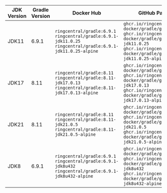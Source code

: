 | JDK Version | Gradle Version | Docker Hub | GitHub Package |
|-------------|----------------|------------|----------------|
| JDK11 | 6.9.1 | `ringcentral/gradle:6.9.1` `ringcentral/gradle:6.9.1-jdk11.0.25` `ringcentral/gradle:6.9.1-jdk11.0.25-alpine`| `ghcr.io/ringcentral-docker/gradle/gradle:6.9.1` `ghcr.io/ringcentral-docker/gradle/gradle:6.9.1-jdk11.0.25` `ghcr.io/ringcentral-docker/gradle/gradle:6.9.1-jdk11.0.25-alpine` |
| JDK17 | 8.11 | `ringcentral/gradle:8.11` `ringcentral/gradle:8.11-jdk17.0.13` `ringcentral/gradle:8.11-jdk17.0.13-alpine`| `ghcr.io/ringcentral-docker/gradle/gradle:8.11` `ghcr.io/ringcentral-docker/gradle/gradle:8.11-jdk17.0.13` `ghcr.io/ringcentral-docker/gradle/gradle:8.11-jdk17.0.13-alpine` |
| JDK21 | 8.11 | `ringcentral/gradle:8.11` `ringcentral/gradle:8.11-jdk21.0.5` `ringcentral/gradle:8.11-jdk21.0.5-alpine`| `ghcr.io/ringcentral-docker/gradle/gradle:8.11` `ghcr.io/ringcentral-docker/gradle/gradle:8.11-jdk21.0.5` `ghcr.io/ringcentral-docker/gradle/gradle:8.11-jdk21.0.5-alpine` |
| JDK8 | 6.9.1 | `ringcentral/gradle:6.9.1` `ringcentral/gradle:6.9.1-jdk8u432` `ringcentral/gradle:6.9.1-jdk8u432-alpine`| `ghcr.io/ringcentral-docker/gradle/gradle:6.9.1` `ghcr.io/ringcentral-docker/gradle/gradle:6.9.1-jdk8u432` `ghcr.io/ringcentral-docker/gradle/gradle:6.9.1-jdk8u432-alpine` |
